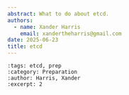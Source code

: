```yaml
---
abstract: What to do about etcd.
authors:
  - name: Xander Harris
    email: xandertheharris@gmail.com
date: 2025-06-23
title: etcd
---
```


```{post} 23rd June, 2025
:tags: etcd, prep
:category: Preparation
:author: Harris, Xander
:excerpt: 2
```


